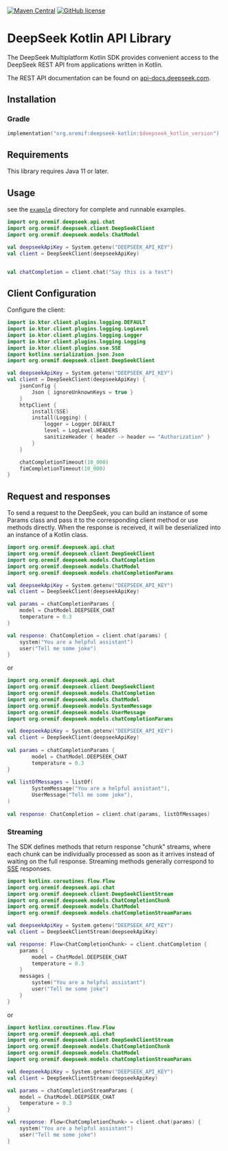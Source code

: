 [![Maven Central](https://img.shields.io/maven-central/v/org.oremif/deepseek-kotlin)](https://search.maven.org/artifact/org.oremif/deepseek-kotlin)
[![GitHub license](https://img.shields.io/badge/license-Apache%20License%202.0-blue.svg?style=flat)](https://www.apache.org/licenses/LICENSE-2.0)

# DeepSeek Kotlin API Library

The DeepSeek Multiplatform Kotlin SDK provides convenient access to the DeepSeek REST API from applications written in
Kotlin.

The REST API documentation can be found on [api-docs.deepseek.com](https://api-docs.deepseek.com/).

## Installation

### Gradle

```kotlin
implementation("org.oremif:deepseek-kotlin:$deepseek_kotlin_version")
```

## Requirements

This library requires Java 11 or later.

## Usage

see the [`example`](example) directory for complete and runnable examples.

```kotlin
import org.oremif.deepseek.api.chat
import org.oremif.deepseek.client.DeepSeekClient
import org.oremif.deepseek.models.ChatModel

val deepseekApiKey = System.getenv("DEEPSEEK_API_KEY")
val client = DeepSeekClient(deepseekApiKey)


val chatCompletion = client.chat("Say this is a test")
```

## Client Configuration

Configure the client:

```kotlin
import io.ktor.client.plugins.logging.DEFAULT
import io.ktor.client.plugins.logging.LogLevel
import io.ktor.client.plugins.logging.Logger
import io.ktor.client.plugins.logging.Logging
import io.ktor.client.plugins.sse.SSE
import kotlinx.serialization.json.Json
import org.oremif.deepseek.client.DeepSeekClient

val deepseekApiKey = System.getenv("DEEPSEEK_API_KEY")
val client = DeepSeekClient(deepseekApiKey) {
    jsonConfig {
        Json { ignoreUnknownKeys = true }
    }
    httpClient {
        install(SSE)
        install(Logging) {
            logger = Logger.DEFAULT
            level = LogLevel.HEADERS
            sanitizeHeader { header -> header == "Authorization" }
        }
    }

    chatCompletionTimeout(10_000)
    fimCompletionTimeout(10_000)
}
```

## Request and responses

To send a request to the DeepSeek,
you can build an instance of some Params class and pass it to the corresponding client method or use methods directly.
When the response is received, it will be deserialized into an instance of a Kotlin class.

```kotlin
import org.oremif.deepseek.api.chat
import org.oremif.deepseek.client.DeepSeekClient
import org.oremif.deepseek.models.ChatCompletion
import org.oremif.deepseek.models.ChatModel
import org.oremif.deepseek.models.chatCompletionParams

val deepseekApiKey = System.getenv("DEEPSEEK_API_KEY")
val client = DeepSeekClient(deepseekApiKey)

val params = chatCompletionParams {
    model = ChatModel.DEEPSEEK_CHAT
    temperature = 0.3
}

val response: ChatCompletion = client.chat(params) {
    system("You are a helpful assistant")
    user("Tell me some joke")
}
```

or

```kotlin
import org.oremif.deepseek.api.chat
import org.oremif.deepseek.client.DeepSeekClient
import org.oremif.deepseek.models.ChatCompletion
import org.oremif.deepseek.models.ChatModel
import org.oremif.deepseek.models.SystemMessage
import org.oremif.deepseek.models.UserMessage
import org.oremif.deepseek.models.chatCompletionParams

val deepseekApiKey = System.getenv("DEEPSEEK_API_KEY")
val client = DeepSeekClient(deepseekApiKey)
    
val params = chatCompletionParams { 
        model = ChatModel.DEEPSEEK_CHAT
        temperature = 0.3
}
    
val listOfMessages = listOf(
        SystemMessage("You are a helpful assistant"),
        UserMessage("Tell me some joke"),
)
    
val response: ChatCompletion = client.chat(params, listOfMessages)
```

### Streaming

The SDK defines methods that return response "chunk" streams,
where each chunk can be individually processed as soon as it arrives instead of waiting on the full response.
Streaming methods generally correspond to [SSE](https://developer.mozilla.org/en-US/docs/Web/API/Server-sent_events)
responses.

```kotlin
import kotlinx.coroutines.flow.Flow
import org.oremif.deepseek.api.chat
import org.oremif.deepseek.client.DeepSeekClientStream
import org.oremif.deepseek.models.ChatCompletionChunk
import org.oremif.deepseek.models.ChatModel
import org.oremif.deepseek.models.chatCompletionStreamParams

val deepseekApiKey = System.getenv("DEEPSEEK_API_KEY")
val client = DeepSeekClientStream(deepseekApiKey)

val response: Flow<ChatCompletionChunk> = client.chatCompletion {
    params {
        model = ChatModel.DEEPSEEK_CHAT
        temperature = 0.3
    }
    messages {
        system("You are a helpful assistant")
        user("Tell me some joke")
    }
}
```

or

```kotlin
import kotlinx.coroutines.flow.Flow
import org.oremif.deepseek.api.chat
import org.oremif.deepseek.client.DeepSeekClientStream
import org.oremif.deepseek.models.ChatCompletionChunk
import org.oremif.deepseek.models.ChatModel
import org.oremif.deepseek.models.chatCompletionStreamParams

val deepseekApiKey = System.getenv("DEEPSEEK_API_KEY")
val client = DeepSeekClientStream(deepseekApiKey)

val params = chatCompletionStreamParams {
    model = ChatModel.DEEPSEEK_CHAT
    temperature = 0.3
}

val response: Flow<ChatCompletionChunk> = client.chat(params) {
    system("You are a helpful assistant")
    user("Tell me some joke")
}
```
